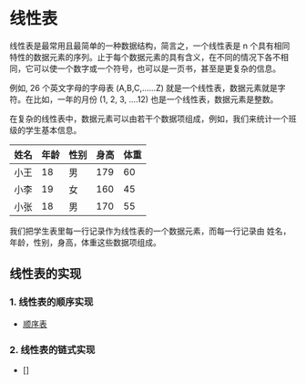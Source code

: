 # 线性表
线性表是最常用且最简单的一种数据结构，简言之，一个线性表是 n 个具有相同特性的数据元素的序列。止于每个数据元素的具有含义，在不同的情况下各不相同，它可以使一个数字或一个符号，也可以是一页书，甚至是更复杂的信息。  

例如, 26 个英文字母的字母表 (A,B,C,......Z) 就是一个线性表，数据元素就是字符。在比如，一年的月份 (1, 2, 3, ....12) 也是一个线性表，数据元素是整数。  

在复杂的线性表中，数据元素可以由若干个数据项组成，例如，我们来统计一个班级的学生基本信息。  

| 姓名 | 年龄 | 性别  | 身高 | 体重 |
|-----|------|-------|-----|------|
| 小王 | 18 | 男 | 179 | 60 |
| 小李 | 19 | 女 | 160 | 45 |
| 小张 | 18 | 男 | 170 | 55 |

我们把学生表里每一行记录作为线性表的一个数据元素，而每一行记录由 姓名，年龄，性别，身高，体重这些数据项组成。


## 线性表的实现

### 1. 线性表的顺序实现

- [顺序表](SequenceList.md)

### 2. 线性表的链式实现

- []